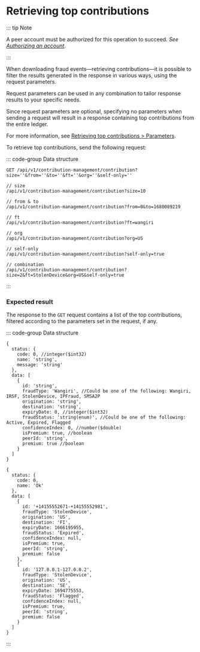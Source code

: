 # Retrieving top contributions

::: tip Note

A peer account must be authorized for this operation to succeed. _See [Authorizing an account](authorizing-an-account.md)_.

:::

When downloading fraud events—retrieving contributions—it is possible to filter the results generated in the response in various ways, using the request parameters.

Request parameters can be used in any combination to tailor response results to your specific needs.

Since request parameters are optional, specifying no parameters when sending a request will result in a response containing top contributions from the entire ledger.

For more information, see [Retrieving top contributions > Parameters](/api-specification/contribution-controller/retrieving-top-contributions.md).

To retrieve top contributions, send the following request:

::: code-group Data structure

```http [Input structure]
GET /api/v1/contribution-management/contribution?size=''&from=''&to=''&ft=''&org=''&self-only=''
```

```http [Input examples]
// size
/api/v1/contribution-management/contribution?size=10

// from & to
/api/v1/contribution-management/contribution?from=0&to=1680089219

// ft
/api/v1/contribution-management/contribution?ft=wangiri

// org
/api/v1/contribution-management/contribution?org=US

// self-only
/api/v1/contribution-management/contribution?self-only=true

// combination
/api/v1/contribution-management/contribution?size=2&ft=StolenDevice&org=US&self-only=true
```

:::

### Expected result

The response to the `GET` request contains a list of the top contributions, filtered according to the parameters set in the request, if any.

::: code-group Data structure

```json5 [Output structure]
{
  status: {
    code: 0, //integer($int32)
    name: 'string',
    message: 'string'
  },
  data: [
    {
      id: 'string',
      fraudType: 'Wangiri', //Could be one of the following: Wangiri, IRSF, StolenDevice, IPFraud, SMSA2P
      origination: 'string',
      destination: 'string',
      expiryDate: 0, //integer($int32)
      fraudStatus: 'string(enum)', //Could be one of the following: Active, Expired, Flagged
      confidenceIndex: 0, //number($double)
      isPremium: true, //boolean
      peerId: 'string',
      premium: true //boolean
    }
  ]
}
```

```json5 [Output example]
{
  status: {
    code: 0,
    name: 'Ok'
  },
  data: [
    {
      id: '+14155552671-+14155552981',
      fraudType: 'StolenDevice',
      origination: 'US',
      destination: 'FI',
      expiryDate: 1666195955,
      fraudStatus: 'Expired',
      confidenceIndex: null,
      isPremium: true,
      peerId: 'string',
      premium: false
    },
    {
      id: '127.0.0.1-127.0.0.2',
      fraudType: 'StolenDevice',
      origination: 'US',
      destination: 'SE',
      expiryDate: 1694775553,
      fraudStatus: 'Flagged',
      confidenceIndex: null,
      isPremium: true,
      peerId: 'string',
      premium: false
    }
  ]
}
```

:::
